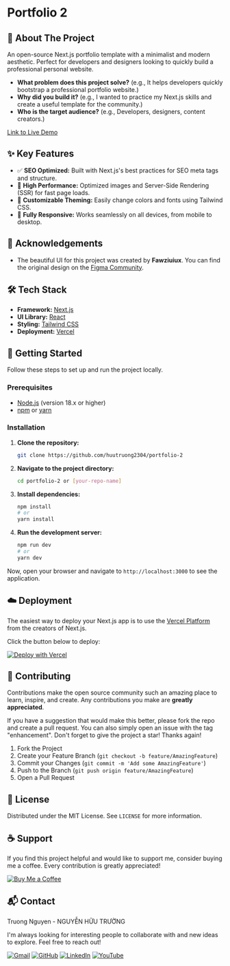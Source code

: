 # Portfolio 2

## 📖 About The Project

An open-source Next.js portfolio template with a minimalist and modern aesthetic. Perfect for developers and designers looking to quickly build a professional personal website.

- **What problem does this project solve?** (e.g., It helps developers quickly bootstrap a professional portfolio website.)
- **Why did you build it?** (e.g., I wanted to practice my Next.js skills and create a useful template for the community.)
- **Who is the target audience?** (e.g., Developers, designers, content creators.)

[Link to Live Demo](https://coding-with-truong-portfolio-2.vercel.app/)

## ✨ Key Features

- ✅ **SEO Optimized:** Built with Next.js's best practices for SEO meta tags and structure.
- 🚀 **High Performance:** Optimized images and Server-Side Rendering (SSR) for fast page loads.
- 🎨 **Customizable Theming:** Easily change colors and fonts using Tailwind CSS.
- 📱 **Fully Responsive:** Works seamlessly on all devices, from mobile to desktop.

## 🙏 Acknowledgements

- The beautiful UI for this project was created by **Fawziuiux**. You can find the original design on the [Figma Community](https://www.figma.com/community/file/1364626512225196457/portfolio-personal-portfolio-5).

## 🛠️ Tech Stack

- **Framework:** [Next.js](https://nextjs.org/)
- **UI Library:** [React](https://reactjs.org/)
- **Styling:** [Tailwind CSS](https://tailwindcss.com/)
- **Deployment:** [Vercel](https://vercel.com/)

## 🚀 Getting Started

Follow these steps to set up and run the project locally.

### Prerequisites

- [Node.js](https://nodejs.org/en/) (version 18.x or higher)
- [npm](https://www.npmjs.com/) or [yarn](https://yarnpkg.com/)

### Installation

1.  **Clone the repository:**

    ```bash
    git clone https://github.com/huutruong2304/portfolio-2
    ```

2.  **Navigate to the project directory:**

    ```bash
    cd portfolio-2 or [your-repo-name]
    ```

3.  **Install dependencies:**

    ```bash
    npm install
    # or
    yarn install
    ```

4.  **Run the development server:**
    ```bash
    npm run dev
    # or
    yarn dev
    ```

Now, open your browser and navigate to `http://localhost:3000` to see the application.

## ☁️ Deployment

The easiest way to deploy your Next.js app is to use the [Vercel Platform](https://vercel.com/new?utm_medium=default-template&filter=next.js&utm_source=create-next-app&utm_campaign=create-next-app-readme) from the creators of Next.js.

Click the button below to deploy:

[![Deploy with Vercel](https://vercel.com/button)](https://vercel.com/new/clone?repository-url=https://github.com/[your-github-username]/[your-repo-name])

## 🤝 Contributing

Contributions make the open source community such an amazing place to learn, inspire, and create. Any contributions you make are **greatly appreciated**.

If you have a suggestion that would make this better, please fork the repo and create a pull request. You can also simply open an issue with the tag "enhancement". Don't forget to give the project a star! Thanks again!

1.  Fork the Project
2.  Create your Feature Branch (`git checkout -b feature/AmazingFeature`)
3.  Commit your Changes (`git commit -m 'Add some AmazingFeature'`)
4.  Push to the Branch (`git push origin feature/AmazingFeature`)
5.  Open a Pull Request

## 📄 License

Distributed under the MIT License. See `LICENSE` for more information.

## ☕ Support

If you find this project helpful and would like to support me, consider buying me a coffee. Every contribution is greatly appreciated!

<a href="https://www.buymeacoffee.com/truongnh9x">
  <img alt="Buy Me a Coffee" src="https://img.buymeacoffee.com/button-api/?text=Buy me a coffee&emoji=☕&slug=truongnh9x&button_colour=FFDD00&font_colour=000000&font_family=Poppins&outline_colour=000000&coffee_colour=ffffff">
</a>

## 📬 Contact

Truong Nguyen - NGUYỄN HỮU TRƯỜNG

I'm always looking for interesting people to collaborate with and new ideas to explore. Feel free to reach out!
<br />

[![Gmail](https://img.shields.io/badge/Gmail-D14836?style=for-the-badge&logo=gmail&logoColor=white)](mailto:truongnh2711@gmail.com)
[![GitHub](https://img.shields.io/badge/GitHub-181717?style=for-the-badge&logo=github&logoColor=white)](https://github.com/huutruong2304)
[![LinkedIn](https://img.shields.io/badge/LinkedIn-0A66C2?style=for-the-badge&logo=linkedin&logoColor=white)](https://www.linkedin.com/in/truongnh9x/)
[![YouTube](https://img.shields.io/badge/YouTube-FF0000?style=for-the-badge&logo=youtube&logoColor=white)](https://www.youtube.com/@Truongnh9x)
